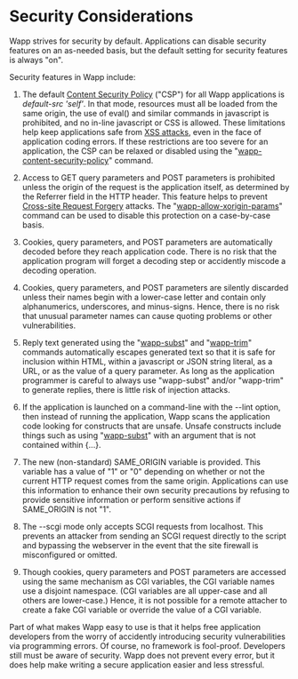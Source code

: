 Security Considerations
=======================

Wapp strives for security by default.  Applications can disable security
features on an as-needed basis, but the default setting for security
features is always "on".

Security features in Wapp include:

  1.  The default
      [Content Security Policy](https://en.wikipedia.org/wiki/Content_Security_Policy)
      ("CSP")
      for all Wapp applications is _default-src 'self'_.  In that mode,
      resources must all be loaded from the same origin, the use of
      eval() and similar commands in javascript is prohibited, and
      no in-line javascript or CSS is allowed.  These limitations help
      keep applications safe from 
      [XSS attacks](https://en.wikipedia.org/wiki/Cross-site_scripting),
      even in the face of application coding errors. If these
      restrictions are too severe for an application, the CSP can be
      relaxed or disabled using the 
      "[wapp-content-security-policy](commands.md#csp)" command.

  2.  Access to GET query parameters and POST parameters is prohibited
      unless the origin of the request is the application itself, as
      determined by the Referrer field in the HTTP header. This feature
      helps to prevent
      [Cross-site Request Forgery](https://en.wikipedia.org/wiki/Cross-site_request_forgery)
      attacks. The 
      "[wapp-allow-xorigin-params](commands.md#allow-xorigin)" command 
      can be used to disable this protection on a case-by-case basis.

  3.  Cookies, query parameters, and POST parameters are automatically
      decoded before they reach application code. There is no risk
      that the application program will forget a decoding step or
      accidently miscode a decoding operation.

  4.  Cookies, query parameters, and POST parameters are silently discarded
      unless their names begin with a lower-case letter and contain only
      alphanumerics, underscores, and minus-signs.  Hence, there is no risk
      that unusual parameter names can cause quoting problems or other
      vulnerabilities.

  5.  Reply text generated using the "[wapp-subst](commands.md#wapp-subst)"
      and "[wapp-trim](commands.md#wapp-trim)" commands
      automatically escapes generated text so that it is safe for inclusion
      within HTML, within a javascript or JSON string literal, as a URL,
      or as the value of a query parameter. As long as the application
      programmer is careful to always use "wapp-subst" and/or "wapp-trim"
      to generate replies, there is little risk of injection attacks.

  6.  If the application is launched on a command-line with the --lint
      option, then instead of running the application, Wapp scans the
      application code looking for constructs that are unsafe.  Unsafe
      constructs include things such as using 
      "[wapp-subst](commands.md#wapp-subst)" with an argument
      that is not contained within {...}.

  7.  The new (non-standard) SAME\_ORIGIN variable is provided. This variable
      has a value of "1" or "0" depending on whether or not the current HTTP
      request comes from the same origin. Applications can use this information
      to enhance their own security precautions by refusing to provide sensitive
      information or perform sensitive actions if SAME\_ORIGIN is not "1".

  8.  The --scgi mode only accepts SCGI requests from localhost.  This prevents
      an attacker from sending an SCGI request directly to the script and bypassing
      the webserver in the event that the site firewall is misconfigured or omitted.

  9.  Though cookies, query parameters and POST parameters are accessed using
      the same mechanism as CGI variables, the CGI variable names use a disjoint
      namespace.  (CGI variables are all upper-case and all others are lower-case.)
      Hence, it is not possible for a remote attacher to create a fake CGI variable 
      or override the value of a CGI variable.


Part of what makes Wapp easy to use is that it helps free application
developers from the worry of accidently introducing security vulnerabilities
via programming errors.  Of course, no framework is fool-proof.  Developers
still must be aware of security.  Wapp does not prevent every error, but
it does help make writing a secure application easier and less stressful.
